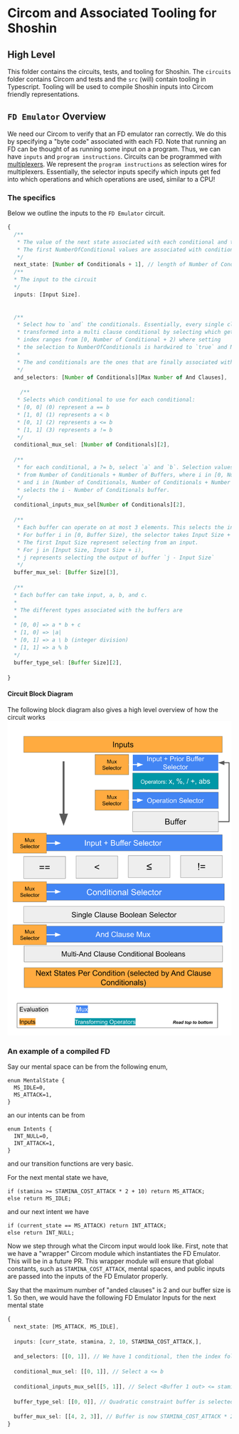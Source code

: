 # Circom and Associated Tooling for Shoshin

## High Level

This folder contains the circuits, tests, and tooling for Shoshin. The `circuits` folder
contains Circom and tests and the `src` (will) contain tooling in Typescript. Tooling will be used to compile
Shoshin inputs into Circom friendly representations.

## `FD Emulator` Overview

We need our Circom to verify that an FD emulator ran correctly. We do this by specifying a "byte code" associated with each FD. Note that running an FD can be thought of as running some input on a program. Thus, we can have `inputs` and `program instructions`. Circuits can be programmed with [multiplexers](https://en.wikipedia.org/wiki/Multiplexer). We represent the `program instructions` as selection wires for multiplexers. Essentially, the selector inputs specify which inputs get fed into which operations and which operations are used, similar to a CPU!

### The specifics

Below we outline the inputs to the `FD Emulator` circuit.

```typescript
{
  /**
   * The value of the next state associated with each conditional and the default
   * The first NumberOfConditional values are associated with conditionals. The last one is a default
   */
  next_state: [Number of Conditionals + 1], // length of Number of Conditionals + 1
  /**
  * The input to the circuit
  */
  inputs: [Input Size].


  /**
   * Select how to `and` the conditionals. Essentially, every single clause conditional can be
   * transformed into a multi clause conditional by selecting which get `anded` together. The selection
   * index ranges from [0, Number of Conditional + 2) where setting
   * the selection to NumberOfConditionals is hardwired to `true` and NumberOfConditionals+1 is hardwired to `false`
   *
   * The and conditionals are the ones that are finally associated with the output `next_state`
   */
  and_selectors: [Number of Conditionals][Max Number of And Clauses],

	/**
   * Selects which conditional to use for each conditional:
   * [0, 0] (0) represent a == b
   * [1, 0] (1) represents a < b
   * [0, 1] (2) represents a <= b
   * [1, 1] (3) represents a != b
   */
  conditional_mux_sel: [Number of Conditionals][2],

  /**
   * for each conditional, a ?= b, select `a` and `b`. Selection values range
   * from Number of Conditionals + Number of Buffers, where i in [0, Number of Conditionals) selects the ith input
   * and i in [Number of Conditionals, Number of Conditionals + Number of Buffers)
   * selects the i - Number of Conditionals buffer.
   */
  conditional_inputs_mux_sel[Number of Conditionals][2],

  /**
   * Each buffer can operate on at most 3 elements. This selects the inputs for each buffer.
   * For buffer i in [0, Buffer Size), the selector takes Input Size + i possible values.
   * The first Input Size represent selecting from an input.
   * For j in [Input Size, Input Size + i),
   * j represents selecting the output of buffer `j - Input Size`
   */
  buffer_mux_sel: [Buffer Size][3],

  /**
  * Each buffer can take input, a, b, and c.
  *
  * The different types associated with the buffers are
  *
  * [0, 0] => a * b + c
  * [1, 0] => |a|
  * [0, 1] => a \ b (integer division)
  * [1, 1] => a % b
  */
  buffer_type_sel: [Buffer Size][2],

}
```

#### Circuit Block Diagram

The following block diagram also gives a high level overview of how the circuit works
![imgs/FDBlockDiagram.png](imgs/FDBlockDiagram.png)

### An example of a compiled FD

Say our mental space can be from the following enum,

```
enum MentalState {
  MS_IDLE=0,
  MS_ATTACK=1,
}
```

an our intents can be from

```
enum Intents {
  INT_NULL=0,
  INT_ATTACK=1,
}
```

and our transition functions are very basic.

For the next mental state we have,

```
if (stamina >= STAMINA_COST_ATTACK * 2 + 10) return MS_ATTACK;
else return MS_IDLE;
```

and our next intent we have

```
if (current_state == MS_ATTACK) return INT_ATTACK;
else return INT_NULL;
```

Now we step through what the Circom input would look like. First, note that we have a "wrapper" Circom module which instantiates the FD Emulator. This will be in a future PR. This wrapper module will ensure that global constants, such as `STAMINA_COST_ATTACK`, mental spaces, and public inputs are passed into the inputs of the FD Emulator properly.

Say that the maximum number of "anded clauses" is 2 and our buffer size is 1. So then, we would have the following FD Emulator Inputs for the next mental state

```typescript
{
  next_state: [MS_ATTACK, MS_IDLE],

  inputs: [curr_state, stamina, 2, 10, STAMINA_COST_ATTACK,],

  and_selectors: [[0, 1]], // We have 1 conditional, then the index following the number of conditionals (1) is true by default

  conditional_mux_sel: [[0, 1]], // Select a <= b

  conditional_inputs_mux_sel[[5, 1]], // Select <Buffer 1 out> <= stamina

  buffer_type_sel: [[0, 0]], // Quadratic constraint buffer is selected to give use a * b + c

  buffer_mux_sel: [[4, 2, 3]], // Buffer is now STAMINA_COST_ATTACK * 2 + 10
}
```
